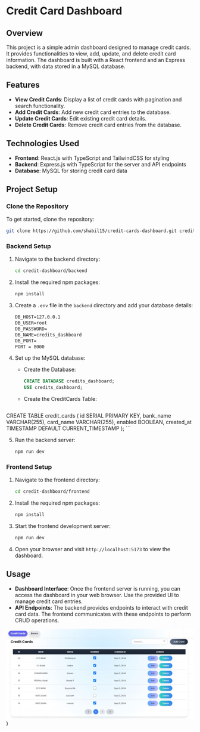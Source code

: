 # Credit Card Dashboard

## Overview

This project is a simple admin dashboard designed to manage credit cards. It provides functionalities to view, add, update, and delete credit card information. The dashboard is built with a React frontend and an Express backend, with data stored in a MySQL database.

## Features

- **View Credit Cards**: Display a list of credit cards with pagination and search functionality.
- **Add Credit Cards**: Add new credit card entries to the database.
- **Update Credit Cards**: Edit existing credit card details.
- **Delete Credit Cards**: Remove credit card entries from the database.

## Technologies Used

- **Frontend**: React.js with TypeScript and TailwindCSS for styling
- **Backend**: Express.js with TypeScript for the server and API endpoints
- **Database**: MySQL for storing credit card data

## Project Setup

### Clone the Repository

To get started, clone the repository:

```bash
git clone https://github.com/shabil15/credit-cards-dashboard.git credit-dashboard
```

### Backend Setup

1. Navigate to the backend directory:

   ```bash
   cd credit-dashboard/backend
   ```

2. Install the required npm packages:

   ```bash
   npm install
   ```

3. Create a `.env` file in the `backend` directory and add your database details:

   ```env
   DB_HOST=127.0.0.1
   DB_USER=root
   DB_PASSWORD=
   DB_NAME=credits_dashboard
   DB_PORT=
   PORT = 8000
   ```

4. Set up the MySQL database:
   - Create the Database:
     ```sql
     CREATE DATABASE credits_dashboard;
     USE credits_dashboard;
     ```
   - Create the CreditCards Table:
     ```sql
CREATE TABLE credit_cards (
    id SERIAL PRIMARY KEY,
    bank_name VARCHAR(255),
    card_name VARCHAR(255),
    enabled BOOLEAN,
    created_at TIMESTAMP DEFAULT CURRENT_TIMESTAMP
);
     ```

5. Run the backend server:

   ```bash
   npm run dev
   ```

### Frontend Setup

1. Navigate to the frontend directory:

   ```bash
   cd credit-dashboard/frontend
   ```

2. Install the required npm packages:

   ```bash
   npm install
   ```

3. Start the frontend development server:

   ```bash
   npm run dev
   ```

4. Open your browser and visit `http://localhost:5173` to view the dashboard.

## Usage

- **Dashboard Interface**: Once the frontend server is running, you can access the dashboard in your web browser. Use the provided UI to manage credit card entries.
- **API Endpoints**: The backend provides endpoints to interact with credit card data. The frontend communicates with these endpoints to perform CRUD operations.

![Dashboard](./frontend/public/Credit_dashboard.JPG))
